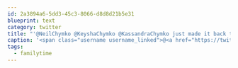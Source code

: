 ```yaml
---
id: 2a3894a6-5dd3-45c3-8066-d8d8d21b5e31
blueprint: text
category: twitter
title: "'@NeilChymko @KeyshaChymko @KassandraChymko just made it back to BC, thanks for the visit! Come to Kelowna anytime! #familytime"
caption: '<span class="username username_linked">@<a href="https://twitter.com/NeilChymko" title="neilchymko">NeilChymko</a></span> <span class="username username_linked">@<a href="https://twitter.com/KeyshaChymko" title="Keysha Chymko">KeyshaChymko</a></span> <span class="username username_linked">@<a href="https://twitter.com/KassandraChymko" title="Kassandra Chymko">KassandraChymko</a></span> just made it back to BC, thanks for the visit! Come to Kelowna anytime! <span class="hashtag hashtag_local">#<a href="http://tweettemp.darylchymko.ca/?tag=familytime">familytime</a>'
tags:
  - familytime
---
```

